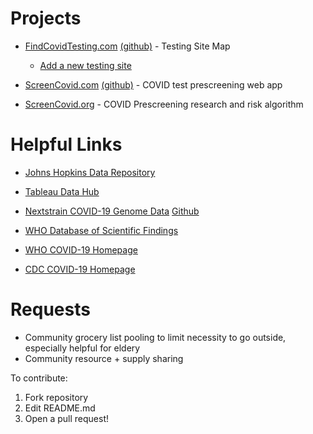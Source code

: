 # Projects
- [FindCovidTesting.com](https://findcovidtesting.com/) [(github)](https://github.com/codersagainstcovidorg/covid19testing-map) - Testing Site Map

	- [Add a new testing site](https://docs.google.com/forms/d/e/1FAIpQLSe2sCuCrQwEHwi3FLiyRB9CYWRmSUiGyyK8RLsQPwhfrJTI4g/viewform)

- [ScreenCovid.com](http://screencovid.com) [(github)](https://github.com/tconley/screencovid.com/) - COVID test prescreening web app
- [ScreenCovid.org](http://screencovid.org) - COVID Prescreening research and risk algorithm

# Helpful Links
- [Johns Hopkins Data Repository](https://github.com/CSSEGISandData/COVID-19)

- [Tableau Data Hub](https://www.tableau.com/covid-19-coronavirus-data-resources)

- [Nextstrain COVID-19 Genome Data](https://nextstrain.org/ncov) [Github](https://github.com/nextstrain/ncov)

- [WHO Database of Scientific Findings](https://worldhealthorg-my.sharepoint.com/:f:/g/personal/garnicacarrenoj_who_int/EnzxnSJt68pIqLBwPYdqkqcB1KHboCAQJRN3mkTt3ZqDAA?e=OtxhHb)
- [WHO COVID-19 Homepage](https://www.who.int/emergencies/diseases/novel-coronavirus-2019)
- [CDC COVID-19 Homepage](https://www.cdc.gov/coronavirus/2019-ncov/index.html)

# Requests
- Community grocery list pooling to limit necessity to go outside, especially helpful for eldery
- Community resource + supply sharing


To contribute:

1. Fork repository
2. Edit README.md 
3. Open a pull request!
